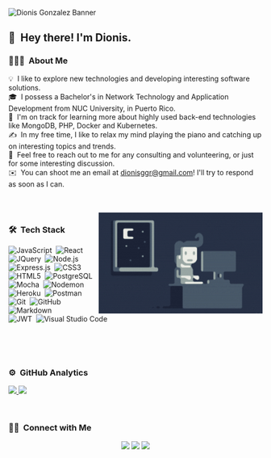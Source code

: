 ![Dionis Gonzalez Banner]()

## 👋 &nbsp;Hey there! I'm Dionis.

### 👨🏻‍💻 &nbsp;About Me

💡 &nbsp;I like to explore new technologies and developing interesting software solutions.\
🎓 &nbsp;I possess a Bachelor's in Network Technology and Application Development from NUC University, in Puerto Rico.\
🌱 &nbsp;I'm on track for learning more about highly used back-end technologies like MongoDB, PHP, Docker and Kubernetes.\
✍️ &nbsp;In my free time, I like to relax my mind playing the piano and catching up on interesting topics and trends.\
💬 &nbsp;Feel free to reach out to me for any consulting and volunteering, or just for some interesting discussion.\
✉️ &nbsp;You can shoot me an email at dionisggr@gmail.com! I'll try to respond as soon as I can.

<br />
<br />

<img alt="Night Coding" width="325" src="https://raw.githubusercontent.com/AVS1508/AVS1508/master/assets/Night-Coding.gif" align="right"/>

### 🛠 &nbsp;Tech Stack

![JavaScript](https://img.shields.io/badge/-JavaScript-333333?style=flat&logo=javascript)&nbsp;
![React](https://img.shields.io/badge/-React-333333?style=flat&logo=react)&nbsp;
![JQuery](https://img.shields.io/badge/-JQquery-333333?style=flat&logo=jquery)&nbsp;
![Node.js](https://img.shields.io/badge/-Node.js-333333?style=flat&logo=node.js)&nbsp;
![Express.js](https://img.shields.io/badge/-Expess.js-333333?style=flat&logo=express)&nbsp;
![CSS3](https://img.shields.io/badge/-CSS3-333333?style=flat&logo=CSS3&logoColor=1572B6)&nbsp;
![HTML5](https://img.shields.io/badge/-HTML5-333333?style=flat&logo=Html5&logoColor=1572B6)&nbsp;
![PostgreSQL](https://img.shields.io/badge/-PostgreSQL-333333?style=flat&logo=postgresql)&nbsp;
![Mocha](https://img.shields.io/badge/-Mocha-333333?style=flat&logo=mocha)&nbsp;
![Nodemon](https://img.shields.io/badge/-Nodemon-333333?style=flat&logo=nodemon)&nbsp;
![Heroku](https://img.shields.io/badge/-Heroku-333333?style=flat&logo=heroku)&nbsp;
![Postman](https://img.shields.io/badge/-Postman-333333?style=flat&logo=postman)&nbsp;
![Git](https://img.shields.io/badge/-Git-333333?style=flat&logo=git)&nbsp;
![GitHub](https://img.shields.io/badge/-GitHub-333333?style=flat&logo=github)&nbsp;
![Markdown](https://img.shields.io/badge/-Markdown-333333?style=flat&logo=markdown)\
![JWT](https://img.shields.io/badge/-JWT-333333?style=flat&logo=json)&nbsp;
![Visual Studio Code](https://img.shields.io/badge/-Visual%20Studio%20Code-333333?style=flat&logo=visual-studio-code&logoColor=007ACC)&nbsp;

<br/>
<br/>
<br/>

### ⚙️ &nbsp;GitHub Analytics

<p>
<a href="https://github.com/dionisggr">
  <img src="https://github-readme-stats-eight-theta.vercel.app/api?username=dionisggr&show_icons=true&theme=vue-dark&include_all_commits=true&count_private=true" />
  <img height="195" src="https://github-readme-stats-eight-theta.vercel.app/api/top-langs/?username=dionisggr&layout=compact&exclude_lang=java+r&theme=vue-dark" />
</a>
</p>

<br/>


### 🤝🏻 &nbsp;Connect with Me

<p align="center">
<a href="https://dionisggr.github.io/my-portfolio"><img src="https://img.shields.io/badge/-dionisggr.github.io-3423A6?style=flat-square&logo=Google-Chrome&logoColor=white"/></a>
<a href="https://linkedin.com/in/dionisggr"><img src="https://img.shields.io/badge/-Dionis%20Gonzalez%20-0077B5?style=flat-square&logo=Linkedin&logoColor=white"/></a>
<a href="mailto:dionisggr@gmail.com"><img src="https://img.shields.io/badge/-dionisggr@gmail.com-D14836?style=flat-square&logo=Gmail&logoColor=white"/></a>
</p>
